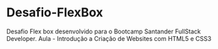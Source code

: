 # Desafio-FlexBox
Desafio Flex box desenvolvido para o Bootcamp Santander FullStack Developer.
Aula - Introdução a Criação de Websites com HTML5 e CSS3

